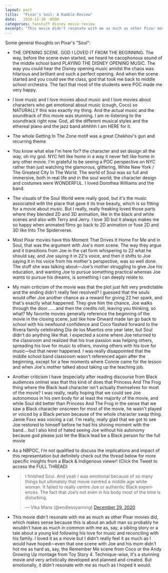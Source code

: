 ```yaml
---
layout: post
title:  "Pixar's Soul: A Ramble-Review"
date:   2020-12-30 -0500
categories: fanstuff disney movie review
excerpt: "This movie didn't resonate with me as much as other Pixar movies did, which makes sense because this is about an adult man so probably he wouldn't have as much in common with me as, say, a sibling story or a tale about a young kid following his love for music and reconciling with his family. I loved it as a movie but I didn't really feel it as much as I would have hoped."
---
```


Some general thoughts on Pixar's "Soul":  

- THE OPENING SCENE. GOD I LOVED IT FROM THE BEGINNING. The way, before the scene even started, we heard he cacophonous sound of the middle school band PLAYING THE DISNEY OPENING MUSIC. The way you could hear the Disney opening music amidst the chaos was hilarious and brilliant and such a perfect opening. And when the scene started and you could see the class, god that took me back to middle school orchestra. The fact that most of the students were POC made me very happy.  

- I love music and I love movies about music and I love movies about characters who get emotional about music (cough, Coco) so NATURALLY this was exactly my thing. And the actual music and the soundtrack of this movie was stunning. I am re-listening to the soundtrack right now. God, all the different musical styles and the ethereal piano and the jazz band ahhhhh I am HERE for it.  

- The whole Getting In The Zone motif was a great Chekhov's gun and recurring theme  

- You know what else I'm here for? the character and set design all the way, oh my god. NYC felt like home in a way it never felt like home in any other movie. I'm grateful to be seeing a POC perspective on NYC rather than just watching the glamorous, glittering, White New York / The Greatest City In The World. The world of Soul was so full and immersive, both in real life and in the soul world; the character design and costumes were WONDERFUL. I loved Dorothea Williams and the band.  

- The visuals of the Soul World were really good, but it's the music associated with the place that gave it its true beauty, which is so fitting for a movie about music. But I really, really freaking loved those parts where they blended 2D and 3D animation, like in the black and white scenes and also with Terry and Jerry. I love 3D but it always makes me so happy when animated films go back to 2D animation or fuse 2D and 3D like Into The Spiderverse.  

- Most Pixar movies have this Moment That Drives It Home For Me and in Soul, that was the argument with Joe's mom scene. The way they argue and it transitions from Joe in the cat form whispering to 22 what he should say, and Joe saying it in 22's voice, and then it shifts to Joe saying it in his voice from his mother's perspective, was so well done. The stuff she was talking about—Joe's mother struggling to give Joe his education, and wanting Joe to pursue something practical whereas Joe wants to pursue his dreams, is something I can deeply relate to.  

- My main criticism of the movie was that the plot just felt very predictable and the ending didn't really feel resolved? I guessed that the souls would offer Joe another chance as a reward for giving 22 her spark, and that's exactly what happened. They give him the chance, Joe walks through the door.......and then the credits roll, leaving you thinking, so what? My favorite movies generally reference the beginning of the movie in the closing scene, just like how Onward made Ian go back to school with his newfound confidence and Coco flashed forward to the Rivera family celebrating Día de los Muertos one year later, but Soul didn't do anything like that. I expected a scene where Joe returned to the classroom and realized that his true passion was helping others, spreading his love for music to others, moving others with his love for music—but that never happened. I was really disappointed that the middle school band classroom wasn't referenced again after the beginning, except for a few moments where Connie came for the lesson and when Joe's mother talked about taking up the teaching job.  

- Another criticism I have (especially after reading discourse from Black audiences online) was that this kind of does that Princess And The Frog thing where the Black lead character isn't actually themselves for most of the movie? I was really, really hoping that we could see Joe autonomous in his own body for at least the majority of the movie, and while Soul did better than Princess And The Frog in the sense that we saw a Black character onscreen for most of the movie, he wasn't played or voiced by a Black person because of the whole character swap thing. Jamie Foxx was voicing a cat. I'm really, really glad that we got to see Joe restored to himself before he had his shining moment with the band... but I also kind of hated seeing Joe without his autonomy because god please just let the Black lead be a Black person for the full movie   

- As a NBPOC, I'm not qualified to discuss the implications and impact of this representation but definitely check out the thread below for more specific insights from a Black & Indigenous viewer! (Click the Tweet to access the FULL THREAD)   

- <blockquote class="twitter-tweet" data-theme="dark"><p lang="en" dir="ltr">I finished Soul. And yeah I was emotional because of so many things but ultimately that movie centred a middle age white woman. It failed to really centre Joe or authentic Black experiences. The fact that Joe’s not even in his body most of the time is disturbing.</p>&mdash; Vika Mana (@endlessyarning) <a href="https://twitter.com/endlessyarning/status/1343927548237946881?ref_src=twsrc%5Etfw">December 29, 2020</a></blockquote> <script async src="https://platform.twitter.com/widgets.js" charset="utf-8"></script>

- This movie didn't resonate with me as much as other Pixar movies did, which makes sense because this is about an adult man so probably he wouldn't have as much in common with me as, say, a sibling story or a tale about a young kid following his love for music and reconciling with his family. I loved it as a movie but I didn't really feel it as much as I would have hoped—even that one scene with Joe and his mom didn't hot me as hard as, say, the Remember Me scene from Coco or the Andy Growing Up montage from Toy Story 4. Technique-wise, it's a stunning movie and very artistically developed and planned and created. But emotionally, it didn't resonate with me as much as I hoped it would.

